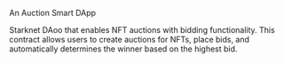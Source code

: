 An Auction Smart DApp

Starknet DAoo that enables NFT auctions with bidding functionality. This contract allows users to create auctions for NFTs, place bids, and automatically determines the winner based on the highest bid.
